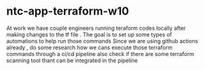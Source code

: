 # ntc-app-terraform-w10
At work we have couple engineers running teraform codes locally 
after making changes to the tf file . The goal is to set up some types of automations to 
help run those commands
Since we are using github actions already , do some research how we cans execute those terraform commands through a ci/cd pipeline
also check if there are some terraform scanning tool thant can be integrated in the pipeline
